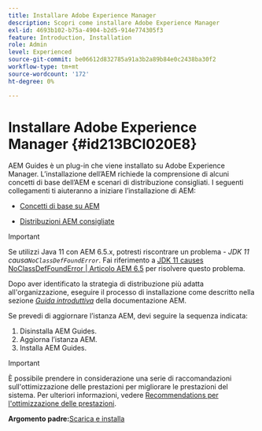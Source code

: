 ```yaml
---
title: Installare Adobe Experience Manager
description: Scopri come installare Adobe Experience Manager
exl-id: 4693b102-b75a-4904-b2d5-914e774305f3
feature: Introduction, Installation
role: Admin
level: Experienced
source-git-commit: be06612d832785a91a3b2a89b84e0c2438ba30f2
workflow-type: tm+mt
source-wordcount: '172'
ht-degree: 0%

---
```


# Installare Adobe Experience Manager {#id213BCI020E8}

AEM Guides è un plug-in che viene installato su Adobe Experience Manager. L’installazione dell’AEM richiede la comprensione di alcuni concetti di base dell’AEM e scenari di distribuzione consigliati. I seguenti collegamenti ti aiuteranno a iniziare l’installazione di AEM:

- [Concetti di base su AEM](https://helpx.adobe.com/experience-manager/6-5/sites/deploying/using/deploy.html#BasicConcepts)

- [Distribuzioni AEM consigliate](https://helpx.adobe.com/experience-manager/6-5/sites/deploying/using/recommended-deploys.html)


>[!IMPORTANT]
>
> Se utilizzi Java 11 con AEM 6.5.x, potresti riscontrare un problema - *JDK 11 causa`NoClassDefFoundError`*. Fai riferimento a [JDK 11 causes NoClassDefFoundError \| Articolo AEM 6.5](https://helpx.adobe.com/experience-manager/kb/jdk-11-causes-noclassdeffounderror---aem-6-5.html) per risolvere questo problema.

Dopo aver identificato la strategia di distribuzione più adatta all&#39;organizzazione, eseguire il processo di installazione come descritto nella sezione *[Guida introduttiva](https://helpx.adobe.com/experience-manager/6-5/sites/deploying/using/deploy.html#GettingStarted)* della documentazione AEM.

Se prevedi di aggiornare l’istanza AEM, devi seguire la sequenza indicata:

1. Disinstalla AEM Guides.
1. Aggiorna l’istanza AEM.
1. Installa AEM Guides.

>[!IMPORTANT]
>
> È possibile prendere in considerazione una serie di raccomandazioni sull&#39;ottimizzazione delle prestazioni per migliorare le prestazioni del sistema. Per ulteriori informazioni, vedere [Recommendations per l&#39;ottimizzazione delle prestazioni](download-install-recommend-perf-optimiz.md#).

**Argomento padre:**&#x200B;[ Scarica e installa](download-install.md)
